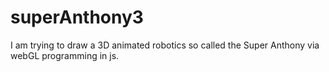 # superAnthony3
I am trying to draw a 3D animated robotics so called the Super Anthony via webGL programming in js.
